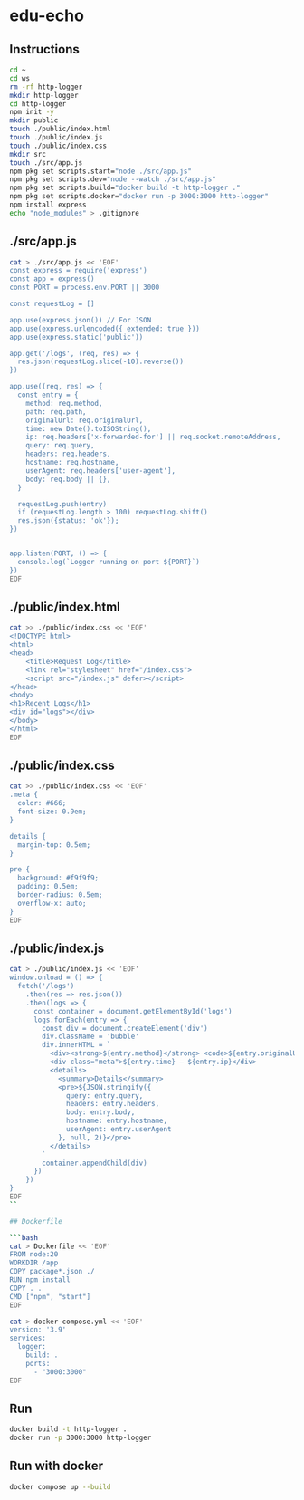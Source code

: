 # edu-echo

## Instructions

```bash
cd ~
cd ws
rm -rf http-logger
mkdir http-logger
cd http-logger
npm init -y
mkdir public
touch ./public/index.html
touch ./public/index.js
touch ./public/index.css
mkdir src
touch ./src/app.js
npm pkg set scripts.start="node ./src/app.js"
npm pkg set scripts.dev="node --watch ./src/app.js"
npm pkg set scripts.build="docker build -t http-logger ."
npm pkg set scripts.docker="docker run -p 3000:3000 http-logger"
npm install express
echo "node_modules" > .gitignore
```

## ./src/app.js

```bash
cat > ./src/app.js << 'EOF'
const express = require('express')
const app = express()
const PORT = process.env.PORT || 3000

const requestLog = []

app.use(express.json()) // For JSON
app.use(express.urlencoded({ extended: true }))
app.use(express.static('public'))

app.get('/logs', (req, res) => {
  res.json(requestLog.slice(-10).reverse())
})

app.use((req, res) => {
  const entry = {
    method: req.method,
    path: req.path,
    originalUrl: req.originalUrl,
    time: new Date().toISOString(),
    ip: req.headers['x-forwarded-for'] || req.socket.remoteAddress,
    query: req.query,
    headers: req.headers,
    hostname: req.hostname,
    userAgent: req.headers['user-agent'],
    body: req.body || {},
  }

  requestLog.push(entry)
  if (requestLog.length > 100) requestLog.shift()
  res.json({status: 'ok'});
})


app.listen(PORT, () => {
  console.log(`Logger running on port ${PORT}`)
})
EOF
```

## ./public/index.html

```bash
cat >> ./public/index.css << 'EOF'
<!DOCTYPE html>
<html>
<head>
    <title>Request Log</title>
    <link rel="stylesheet" href="/index.css">
    <script src="/index.js" defer></script>
</head>
<body>
<h1>Recent Logs</h1>
<div id="logs"></div>
</body>
</html>
EOF
```

## ./public/index.css

```bash
cat >> ./public/index.css << 'EOF'
.meta {
  color: #666;
  font-size: 0.9em;
}

details {
  margin-top: 0.5em;
}

pre {
  background: #f9f9f9;
  padding: 0.5em;
  border-radius: 0.5em;
  overflow-x: auto;
}
EOF
```

## ./public/index.js

```bash
cat > ./public/index.js << 'EOF'
window.onload = () => {
  fetch('/logs')
    .then(res => res.json())
    .then(logs => {
      const container = document.getElementById('logs')
      logs.forEach(entry => {
        const div = document.createElement('div')
        div.className = 'bubble'
        div.innerHTML = `
          <div><strong>${entry.method}</strong> <code>${entry.originalUrl}</code></div>
          <div class="meta">${entry.time} — ${entry.ip}</div>
          <details>
            <summary>Details</summary>
            <pre>${JSON.stringify({
              query: entry.query,
              headers: entry.headers,
              body: entry.body,
              hostname: entry.hostname,
              userAgent: entry.userAgent
            }, null, 2)}</pre>
          </details>
        `
        container.appendChild(div)
      })
    })
}
EOF
``

## Dockerfile

```bash
cat > Dockerfile << 'EOF'
FROM node:20
WORKDIR /app
COPY package*.json ./
RUN npm install
COPY . .
CMD ["npm", "start"]
EOF
```

```bash
cat > docker-compose.yml << 'EOF'
version: '3.9'
services:
  logger:
    build: .
    ports:
      - "3000:3000"
EOF
```

## Run

```bash
docker build -t http-logger .
docker run -p 3000:3000 http-logger
```

## Run with docker

```bash
docker compose up --build
```



